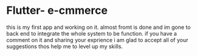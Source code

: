# Flutter- e-cmmerce
this is my first app and working on it.
almost fromt is done and im gone to back end to integrate the whole system to be function.
if you have a comment on it and sharing your exprience i am glad to accept all of your suggestions thos help me to level up my skills.

